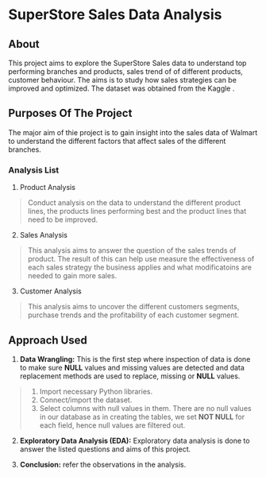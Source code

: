 # SuperStore Sales Data Analysis

## About

This project aims to explore the SuperStore Sales data to understand top performing branches and products, sales trend of of different products, customer behaviour. The aims is to study how sales strategies can be improved and optimized. The dataset was obtained from the Kaggle .



## Purposes Of The Project

The major aim of thie project is to gain insight into the sales data of Walmart to understand the different factors that affect sales of the different branches.

### Analysis List

1. Product Analysis

> Conduct analysis on the data to understand the different product lines, the products lines performing best and the product lines that need to be improved.

2. Sales Analysis

> This analysis aims to answer the question of the sales trends of product. The result of this can help use measure the effectiveness of each sales strategy the business applies and what modificatoins are needed to gain more sales.

3. Customer Analysis

> This analysis aims to uncover the different customers segments, purchase trends and the profitability of each customer segment.

## Approach Used

1. **Data Wrangling:** This is the first step where inspection of data is done to make sure **NULL** values and missing values are detected and data replacement methods are used to replace, missing or **NULL** values.

> 1. Import necessary Python libraries.
> 2. Connect/import the dataset.
> 3. Select columns with null values in them. There are no null values in our database as in creating the tables, we set **NOT NULL** for each field, hence null values are filtered out.

2. **Exploratory Data Analysis (EDA):** Exploratory data analysis is done to answer the listed questions and aims of this project.

3. **Conclusion:** refer the observations in the analysis.

```
